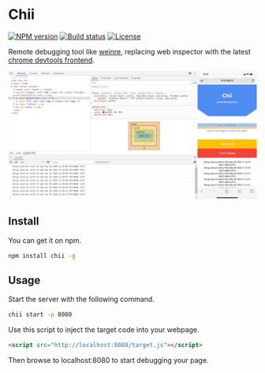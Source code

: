 # Chii

[![NPM version][npm-image]][npm-url]
[![Build status][travis-image]][travis-url]
[![License][license-image]][npm-url]

[npm-image]: https://img.shields.io/npm/v/chii.svg
[npm-url]: https://npmjs.org/package/chii
[travis-image]: https://img.shields.io/travis/liriliri/chii.svg
[travis-url]: https://travis-ci.org/liriliri/chii
[license-image]: https://img.shields.io/npm/l/chii.svg

Remote debugging tool like [weinre](https://people.apache.org/~pmuellr/weinre/docs/latest/Home.html), replacing  web inspector with the latest [chrome devtools frontend](https://github.com/ChromeDevTools/devtools-frontend).

![Chii](./docs/screenshot.jpg)

## Install

You can get it on npm.

```bash
npm install chii -g
```

## Usage

Start the server with the following command.

```bash
chii start -p 8080
```

Use this script to inject the target code into your webpage.

```html
<script src="http://localhost:8080/target.js"></script>
```

Then browse to localhost:8080 to start debugging your page.
